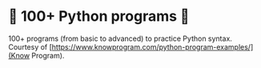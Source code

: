 # 👀 100+ Python programs 👀

100+ programs (from basic to advanced) to practice Python syntax. Courtesy of [https://www.knowprogram.com/python-program-examples/](Know Program).
